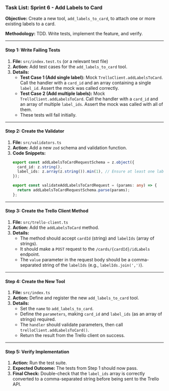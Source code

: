 ### Task List: Sprint 6 - Add Labels to Card

**Objective:** Create a new tool, `add_labels_to_card`, to attach one or more existing labels to a card.

**Methodology:** TDD. Write tests, implement the feature, and verify.

---

#### **Step 1: Write Failing Tests**

1.  **File:** `src/index.test.ts` (or a relevant test file)
2.  **Action:** Add test cases for the `add_labels_to_card` tool.
3.  **Details:**
    *   **Test Case 1 (Add single label):** Mock `TrelloClient.addLabelsToCard`. Call the handler with a `card_id` and an array containing a single `label_id`. Assert the mock was called correctly.
    *   **Test Case 2 (Add multiple labels):** Mock `TrelloClient.addLabelsToCard`. Call the handler with a `card_id` and an array of multiple `label_ids`. Assert the mock was called with all of them.
    *   These tests will fail initially.

---

#### **Step 2: Create the Validator**

1.  **File:** `src/validators.ts`
2.  **Action:** Add a new `zod` schema and validation function.
3.  **Code Snippets:**
    ```typescript
    export const addLabelsToCardRequestSchema = z.object({
      card_id: z.string(),
      label_ids: z.array(z.string()).min(1), // Ensure at least one label ID is provided
    });

    export const validateAddLabelsToCardRequest = (params: any) => {
      return addLabelsToCardRequestSchema.parse(params);
    };
    ```

---

#### **Step 3: Create the Trello Client Method**

1.  **File:** `src/trello-client.ts`
2.  **Action:** Add the `addLabelsToCard` method.
3.  **Details:**
    *   The method should accept `cardId` (string) and `labelIds` (array of strings).
    *   It should make a `POST` request to the `/cards/{cardId}/idLabels` endpoint.
    *   The `value` parameter in the request body should be a comma-separated string of the `labelIds` (e.g., `labelIds.join(',')`).

---

#### **Step 4: Create the New Tool**

1.  **File:** `src/index.ts`
2.  **Action:** Define and register the new `add_labels_to_card` tool.
3.  **Details:**
    *   Set the `name` to `add_labels_to_card`.
    *   Define the `parameters`, making `card_id` and `label_ids` (as an array of strings) required.
    *   The `handler` should validate parameters, then call `trelloClient.addLabelsToCard()`.
    *   Return the result from the Trello client on success.

---

#### **Step 5: Verify Implementation**

1.  **Action:** Run the test suite.
2.  **Expected Outcome:** The tests from Step 1 should now pass.
3.  **Final Check:** Double-check that the `label_ids` array is correctly converted to a comma-separated string before being sent to the Trello API.
